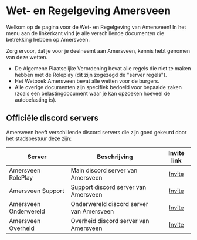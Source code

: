 # Wet- en Regelgeving Amersveen

Welkom op de pagina voor de Wet- en Regelgeving van Amersveen!
In het menu aan de linkerkant vind je alle verschillende documenten die betrekking hebben op Amersveen.

Zorg ervoor, dat je voor je deelneemt aan Amersveen, kennis hebt genomen van deze wetten.

- De Algemene Plaatselijke Verordening bevat alle regels die niet te maken hebben met de Roleplay (dit zijn zogezegd de "server regels").
- Het Wetboek Amersveen bevat alle wetten voor de burgers.
- Alle overige documenten zijn specifiek bedoeld voor bepaalde zaken (zoals een belastingdocument waar je kan opzoeken hoeveel de autobelasting is).

## Officiële discord servers

Amersveen heeft verschillende discord servers die zijn goed gekeurd door het stadsbestuur deze zijn:

| Server | Beschrijving | Invite link |
|---|---|:---:|
|Amersveen RolePlay| Main discord server van Amersveen | [Invite](https://discord.gg/amersveen) |
|Amersveen Support| Support discord server van Amersveen | [Invite](https://discord.gg/29JG8WwrAy) |
|Amersveen Onderwereld| Onderwereld discord server van Amersveen | [Invite](https://discord.gg/7ANf8GFe8J) |
|Amersveen Overheid| Overheid discord server van Amersveen | [Invite](https://discord.gg/PcSSJ8kdFy) |
